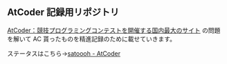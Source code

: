 ## AtCoder 記録用リポジトリ

[AtCoder：競技プログラミングコンテストを開催する国内最大のサイト](https://atcoder.jp/?lang=ja) の問題を解いて AC 貰ったものを精進記録のために載せていきます。

ステータスはこちら→[satoooh - AtCoder](https://atcoder.jp/users/satoooh)
